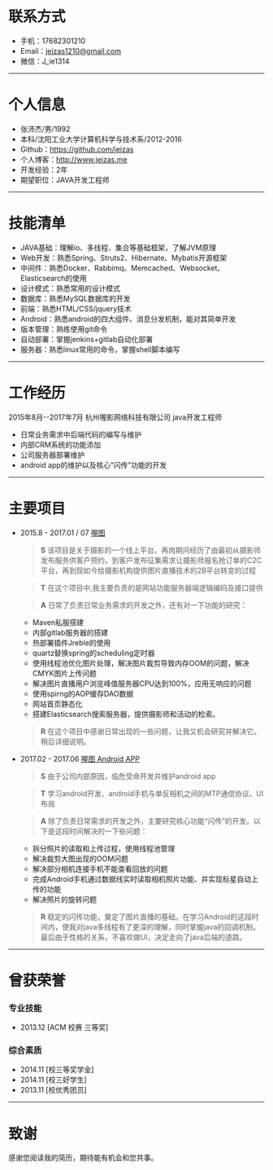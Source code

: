# 联系方式
* 手机：17682301210
* Email：jeizas1210@gmail.com
* 微信：J_ie1314

---

# 个人信息
* 张沛杰/男/1992
* 本科/沈阳工业大学计算机科学与技术系/2012-2016
* Github：<https://github.com/jeizas>
* 个人博客：<http://www.jeizas.me>
* 开发经验：2年
* 期望职位：JAVA开发工程师

---

# 技能清单
* JAVA基础：理解io、多线程、集合等基础框架，了解JVM原理 
* Web开发：熟悉Spring、Struts2、Hibernate、Mybatis开源框架
* 中间件：熟悉Docker、Rabbimq、Memcached、Websocket、Elasticsearch的使用
* 设计模式：熟悉常用的设计模式
* 数据库：熟悉MySQL数据库的开发
* 前端：熟悉HTML/CSS/jquery技术
* Android：熟悉android的四大组件、消息分发机制，能对其简单开发
* 版本管理：熟练使用git命令
* 自动部署：掌握jenkins+gitlab自动化部署
* 服务器：熟悉linux常用的命令，掌握shell脚本编写

---
# 工作经历

2015年8月--2017年7月 杭州喔影网络科技有限公司 java开发工程师

- 日常业务需求中后端代码的编写与维护
- 内部CRM系统的功能添加
- 公司服务器部署维护
- android app的维护以及核心“闪传”功能的开发

---
# 主要项目
* 2015.8 - 2017.01 / 07 [喔图](http://www.alltuu.com)

	> **S** 该项目是关于摄影的一个线上平台。再岗期间经历了由最初从摄影师发布服务供客户预约，到客户发布征集需求让摄影师报名抢订单的C2C平台，再到现如今给摄影机构提供图片直播技术的2B平台转变的过程
	    
	> **T** 在这个项目中,我主要负责的是网站功能服务器端逻辑编码及接口提供
	
	> **A** 日常了负责日常业务需求的开发之外，还有对一下功能的研究：
	* Maven私服搭建
	* 内部gitlab服务器的搭建
	* 热部署插件Jreble的使用
	* quartz替换spring的scheduling定时器
	* 使用线程池优化图片处理，解决图片裁剪导致内存OOM的问题，解决CMYK图片上传问题
	* 解决图片直播用户浏览峰值服务器CPU达到100%，应用无响应的问题
	* 使用spirng的AOP缓存DAO数据
	* 网站首页静态化
	* 搭建Elasticsearch搜索服务器，提供摄影师和活动的检索。
	   
	> **R** 在这个项目中感谢日常出现的一些问题，让我又机会研究并解决它。稍后详细说明。

* 2017.02 - 2017.06 [喔图 Android APP](http://a.app.qq.com/o/simple.jsp?pkgname=com.alltuu.android)

	> **S** 由于公司内部原因，临危受命开发并维护android app

	> **T** 学习android开发、android手机与单反相机之间的MTP通信协议、UI布局

	> **A** 除了负责日常需求的开发之外，主要研究核心功能“闪传”的开发。以下是这段时间解决的一下些问题：
	
	* 拆分照片的读取和上传过程，使用线程池管理
	* 解决裁剪大图出现的OOM问题
	* 解决部分相机连接手机不能查看回放的问题
	* 完成Android手机通过数据线实时读取相机照片功能、并实现标星自动上传的功能
	* 解决照片的旋转问题

	> **R** 稳定的闪传功能，奠定了图片直播的基础。在学习Android的这段时间内，使我对java多线程有了更深的理解，同时掌握java的回调机制。最后由于性格的关系，不喜欢做UI，决定走向了java后端的道路。

---

# 曾获荣誉
### 专业技能
* 2013.12   [ACM 校赛 三等奖]

### 综合素质
* 2014.11 [校三等奖学金] 
* 2014.11 [校三好学生]
* 2013.11 [校优秀团员]

---

# 致谢
感谢您阅读我的简历，期待能有机会和您共事。